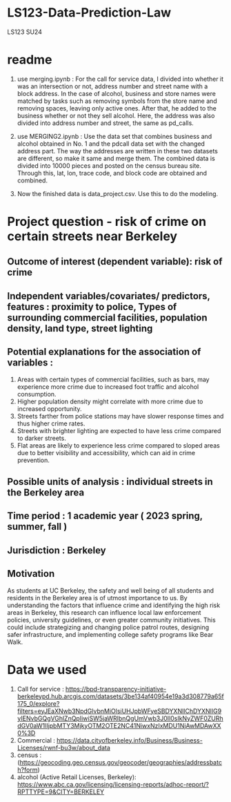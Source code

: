 # LS123-Data-Prediction-Law
LS123 SU24



# readme

1. use merging.ipynb : For the call for service data, I divided into whether it was an intersection or not, address number and street name with a block address. In the case of alcohol, business and store names were matched by tasks such as removing symbols from the store name and removing spaces, leaving only active ones. After that, he added to the business whether or not they sell alcohol. Here, the address was also divided into address number and street, the same as pd_calls.
   
2. use MERGING2.ipynb : Use the data set that combines business and alcohol obtained in No. 1 and the pdcall data set with the changed address part. The way the addresses are written in these two datasets are different, so make it same and merge them. The combined data is divided into 10000 pieces and posted on the census bureau site. Through this, lat, lon, trace code, and block code are obtained and combined.
   
3. Now the finished data is data_project.csv. Use this to do the modeling.







# Project question - risk of crime on certain streets near Berkeley
 
## Outcome of interest (dependent variable): risk of crime

## Independent variables/covariates/ predictors, features : proximity to police, Types of surrounding commercial facilities, population density, land type, street lighting

## Potential explanations for the association of variables : 
1.  Areas with certain types of commercial facilities, such as bars, may experience more crime due to increased foot traffic and alcohol consumption.
2. 	Higher population density might correlate with more crime due to increased opportunity.
3. 	Streets farther from police stations may have slower response times and thus higher crime rates.
4. 	Streets with brighter lighting are expected to have less crime compared to darker streets.
5. 	Flat areas are likely to experience less crime compared to sloped areas due to better visibility and accessibility, which can aid in crime prevention.

## Possible units of analysis : individual streets in the Berkeley area

## Time period : 1 academic year ( 2023 spring, summer, fall )

## Jurisdiction : Berkeley


## Motivation
As students at UC Berkeley, the safety and well being of all students and residents in the Berkeley area is of utmost importance to us. By understanding the factors that influence crime and identifying the high risk areas in Berkeley, this research can influence local law enforcement policies, university guidelines, or even greater community initiatives. This could include strategizing and changing police patrol routes, designing safer infrastructure, and implementing college safety programs like Bear Walk. 



# Data we used

1. Call for service : https://bpd-transparency-initiative-berkeleypd.hub.arcgis.com/datasets/3be134af40954e19a3d308779a65f175_0/explore?filters=eyJEaXNwb3NpdGlvbnMiOlsiUHJpbWFyeSBDYXNlIChDYXNlIG9yIENvbGQgVGhlZnQpIiwiSW5jaWRlbnQgUmVwb3J0Il0sIkNyZWF0ZURhdGV0aW1lIjpbMTY3MjkyOTM2OTE2NC41NiwxNzIxMDU1NjAwMDAwXX0%3D
2. Commercial : https://data.cityofberkeley.info/Business/Business-Licenses/rwnf-bu3w/about_data
3. census : (https://geocoding.geo.census.gov/geocoder/geographies/addressbatch?form)
4. alcohol (Active Retail Licenses, Berkeley): https://www.abc.ca.gov/licensing/licensing-reports/adhoc-report/?RPTTYPE=9&CITY=BERKELEY



